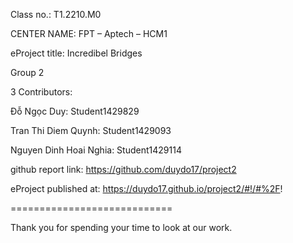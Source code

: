 Class no.: T1.2210.M0

CENTER NAME: FPT – Aptech – HCM1

eProject title: Incredibel Bridges

Group 2

3 Contributors:

Đỗ Ngọc Duy: Student1429829

Tran Thi Diem Quynh: Student1429093

Nguyen Dinh Hoai Nghia: Student1429114

github report link: https://github.com/duydo17/project2

eProject published at: https://duydo17.github.io/project2/#!/#%2F!

============================

Thank you for spending your time to look at our work.
